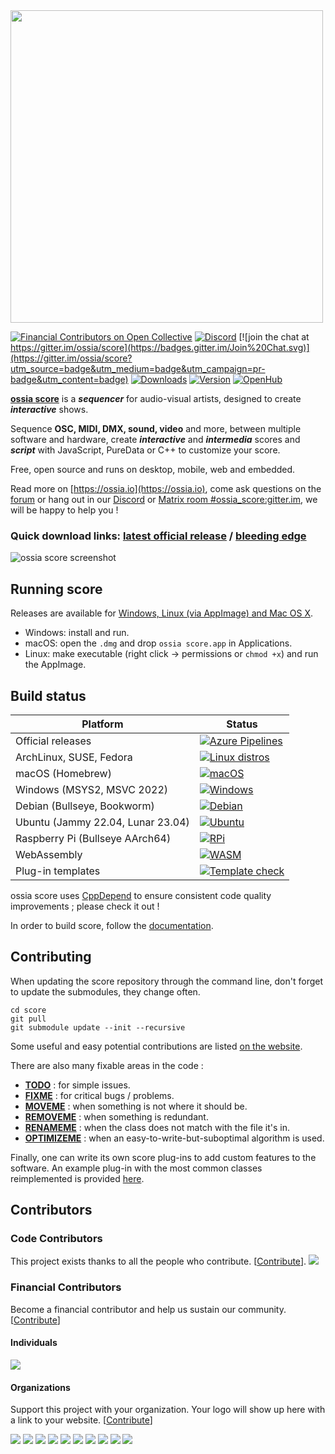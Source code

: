 <img src="https://i.imgur.com/BL6J8Jh.png" width="500">

[![Financial Contributors on Open Collective](https://opencollective.com/ossia/all/badge.svg?label=financial+contributors)](https://opencollective.com/ossia) [![Discord](https://img.shields.io/discord/928307671579394179.svg?label=&logo=discord&logoColor=ffffff&color=7389D8&labelColor=6A7EC2)](https://discord.gg/8Hzm4UduaS) [![join the chat at https://gitter.im/ossia/score](https://badges.gitter.im/Join%20Chat.svg)](https://gitter.im/ossia/score?utm_source=badge&utm_medium=badge&utm_campaign=pr-badge&utm_content=badge) [![Downloads](https://img.shields.io/badge/dynamic/json?color=success&label=downloads&query=%24.downloads&url=https%3A%2F%2Fossia.io%2Fdownload-stats.json)](https://github.com/ossia/score/releases) [![Version](https://img.shields.io/github/release/ossia/score.svg)](https://github.com/ossia/score/releases) [![OpenHub](https://www.openhub.net/p/score/widgets/project_thin_badge?format=gif)](https://www.openhub.net/p/score)

[**ossia score**](https://ossia.io) is a ***sequencer*** for audio-visual artists, designed to create ***interactive*** shows.

Sequence **OSC, MIDI, DMX, sound, video** and more, between multiple software and hardware, create ***interactive*** and ***intermedia*** scores and ***script*** with JavaScript, PureData or C++ to customize your score.

Free, open source and runs on desktop, mobile, web and embedded.

Read more on [https://ossia.io](https://ossia.io), come ask questions on the [forum](https://forum.ossia.io/c/score) or hang out in our [Discord](https://discord.gg/8Hzm4UduaS) or [Matrix room #ossia_score:gitter.im](https://gitter.im/ossia/score), we will be happy to help you !

### Quick download links: [latest official release](https://github.com/ossia/score/releases/) / [bleeding edge](https://github.com/ossia/score/releases/tag/continuous)

![ossia score screenshot](/docs/score.png?raw=true)

## Running score

Releases are available for [Windows, Linux (via AppImage) and Mac OS X](https://github.com/ossia/score/releases/latest).

* Windows: install and run.
* macOS: open the `.dmg` and drop `ossia score.app` in Applications.
* Linux: make executable (right click -> permissions or `chmod +x`) and run the AppImage. 

## Build status

| Platform                          | Status                                                                                                                                                                           |
|-----------------------------------|----------------------------------------------------------------------------------------------------------------------------------------------------------------------------------|
| Official releases                 | [ ![ Azure Pipelines ]( https://img.shields.io/azure-devops/build/ossia/f914424f-63a4-43f7-b424-67c9dc58ae05/2 ) ]( https://dev.azure.com/ossia/libossia/_build?definitionId=2 ) |
| ArchLinux, SUSE, Fedora           | [![Linux distros](https://github.com/ossia/score/actions/workflows/builds.yaml/badge.svg)](https://github.com/ossia/score/actions/workflows/builds.yaml)                         |
| macOS (Homebrew)                  | [![macOS](https://github.com/ossia/score/actions/workflows/mac-builds.yaml/badge.svg)](https://github.com/ossia/score/actions/workflows/mac-builds.yaml)                         |
| Windows (MSYS2, MSVC 2022)        | [![Windows](https://github.com/ossia/score/actions/workflows/win-builds.yaml/badge.svg)](https://github.com/ossia/score/actions/workflows/win-builds.yaml)                       |
| Debian (Bullseye, Bookworm)       | [![Debian](https://github.com/ossia/score/actions/workflows/debian-builds.yaml/badge.svg)](https://github.com/ossia/score/actions/workflows/debian-builds.yaml)                  |
| Ubuntu (Jammy 22.04, Lunar 23.04) | [![Ubuntu](https://github.com/ossia/score/actions/workflows/ubuntu-builds.yaml/badge.svg)](https://github.com/ossia/score/actions/workflows/ubuntu-builds.yaml)                  |
| Raspberry Pi (Bullseye AArch64)   | [![RPi](https://github.com/ossia/score/actions/workflows/embedded.yaml/badge.svg)](https://github.com/ossia/score/actions/workflows/embedded.yaml)                               |
| WebAssembly                       | [![WASM](https://github.com/ossia/score/actions/workflows/wasm.yaml/badge.svg)](https://github.com/ossia/score/actions/workflows/wasm.yaml)                                      |
| Plug-in templates                 | [![Template check](https://github.com/ossia/score/actions/workflows/templates.yaml/badge.svg)](https://github.com/ossia/score/actions/workflows/templates.yaml)                  |
 
ossia score uses [CppDepend](https://www.cppdepend.com/) to ensure consistent code quality improvements ; please check it out !

In order to build score, follow the [documentation](https://ossia.io/score-docs/development/build-from-source.html).

## Contributing

When updating the score repository through the command line, don't forget to update the submodules, they change often.

    cd score
    git pull
    git submodule update --init --recursive

Some useful and easy potential contributions are listed [on the website](https://ossia.io/project.html).

There are also many fixable areas in the code :
* [**TODO**](https://github.com/ossia/score/search?q=TODO) : for simple issues.
* [**FIXME**](https://github.com/ossia/score/search?q=FIXME) : for critical bugs / problems.
* [**MOVEME**](https://github.com/ossia/score/search?q=MOVEME) : when something is not where it should be.
* [**REMOVEME**](https://github.com/ossia/score/search?q=REMOVEME) : when something is redundant.
* [**RENAMEME**](https://github.com/ossia/score/search?q=RENAMEME) : when the class does not match with the file it's in.
* [**OPTIMIZEME**](https://github.com/ossia/score/search?q=OPTIMIZEME) : when an easy-to-write-but-suboptimal algorithm is used.

Finally, one can write its own score plug-ins to add custom features to the software.
An example plug-in with the most common classes reimplemented is provided [here](https://github.com/ossia/score-addon-tutorial).

## Contributors

### Code Contributors

This project exists thanks to all the people who contribute. [[Contribute](CONTRIBUTING.md)].
<a href="https://github.com/ossia/score/graphs/contributors"><img src="https://opencollective.com/ossia/contributors.svg?width=890&button=false" /></a>

### Financial Contributors

Become a financial contributor and help us sustain our community. [[Contribute](https://opencollective.com/ossia/contribute)]

#### Individuals

<a href="https://opencollective.com/ossia"><img src="https://opencollective.com/ossia/individuals.svg?width=890"></a>

#### Organizations

Support this project with your organization. Your logo will show up here with a link to your website. [[Contribute](https://opencollective.com/ossia/contribute)]

<a href="https://opencollective.com/ossia/organization/0/website"><img src="https://opencollective.com/ossia/organization/0/avatar.svg"></a>
<a href="https://opencollective.com/ossia/organization/1/website"><img src="https://opencollective.com/ossia/organization/1/avatar.svg"></a>
<a href="https://opencollective.com/ossia/organization/2/website"><img src="https://opencollective.com/ossia/organization/2/avatar.svg"></a>
<a href="https://opencollective.com/ossia/organization/3/website"><img src="https://opencollective.com/ossia/organization/3/avatar.svg"></a>
<a href="https://opencollective.com/ossia/organization/4/website"><img src="https://opencollective.com/ossia/organization/4/avatar.svg"></a>
<a href="https://opencollective.com/ossia/organization/5/website"><img src="https://opencollective.com/ossia/organization/5/avatar.svg"></a>
<a href="https://opencollective.com/ossia/organization/6/website"><img src="https://opencollective.com/ossia/organization/6/avatar.svg"></a>
<a href="https://opencollective.com/ossia/organization/7/website"><img src="https://opencollective.com/ossia/organization/7/avatar.svg"></a>
<a href="https://opencollective.com/ossia/organization/8/website"><img src="https://opencollective.com/ossia/organization/8/avatar.svg"></a>
<a href="https://opencollective.com/ossia/organization/9/website"><img src="https://opencollective.com/ossia/organization/9/avatar.svg"></a>
